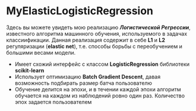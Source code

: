 # MyElasticLogisticRegression

Здесь вы можете увидеть мою реализацию ***Логистической Регрессии***, известного алгоритма машинного обучения, используемого в задачах классиификации. Данная реализация содержит в себе **L1** и **L2** регуляризации (**elastic net**), т.е. способы борьбы с переобучением и большими весами модели.

- Имеет схожий интерфейс с классом **LogisticRegression** библиотеки **scikit-learn**
- Использует оптимизацию **Batch Gradient Descent**, давая возможность подбирать размер батча пользователю
- Обучение делится на эпохи, и в течении каждой эпохи алгоритм обучается на каждом из наблюдений ровно один раз. Количество эпох задается пользователем

